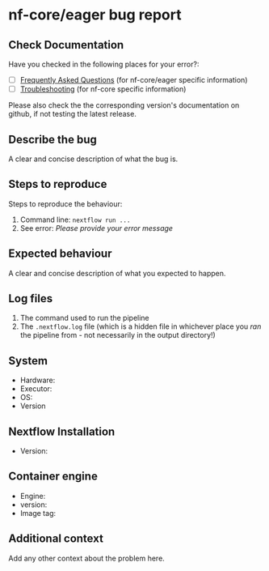 # nf-core/eager bug report

<!--
Hi there!

Thanks for telling us about a problem with the pipeline.

Please delete this text and anything that's not relevant from the template below:
-->

## Check Documentation

Have you checked in the following places for your error?:

- [ ] [Frequently Asked Questions](https://github.com/nf-core/eager/blob/master/docs/usage.md#troubleshooting-and-faqs)
      (for nf-core/eager specific information)
- [ ] [Troubleshooting](https://nf-co.re/usage/troubleshooting)
      (for nf-core specific information)

Please also check the the corresponding version's documentation on github, if not
testing the latest release.

## Describe the bug

A clear and concise description of what the bug is.

## Steps to reproduce

Steps to reproduce the behaviour:

1. Command line: `nextflow run ...`
2. See error: _Please provide your error message_

## Expected behaviour

A clear and concise description of what you expected to happen.

## Log files

1. The command used to run the pipeline
2. The `.nextflow.log` file (which is a hidden file in whichever place you _ran_
   the pipeline from - not necessarily in the output directory!)

## System

- Hardware: <!-- [e.g. HPC, Desktop, Cloud...] -->
- Executor: <!-- [e.g. slurm, local, awsbatch...] -->
- OS: <!-- [e.g. CentOS Linux, macOS, Linux Mint...] -->
- Version <!-- [e.g. 7, 10.13.6, 18.3...] -->

## Nextflow Installation

- Version: <!-- [e.g. 19.10.0] -->

## Container engine

- Engine: <!-- [e.g. Conda, Docker, Singularity or Podman] -->
- version: <!-- [e.g. 2.2.0] -->
- Image tag: <!-- [e.g. nfcore/eager:2.2.0] -->


## Additional context

Add any other context about the problem here.
